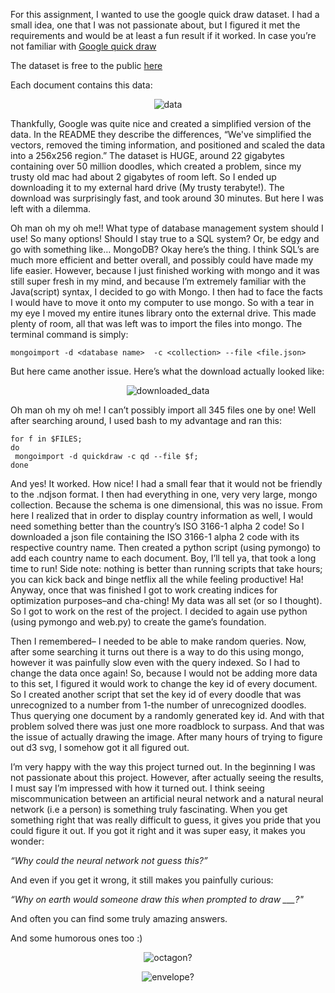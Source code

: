 For this assignment, I wanted to use the google quick draw dataset. I had a small idea, one that I was not passionate about, but I figured it met the requirements and would be at least a fun result if it worked.
In case you’re not familiar with [Google quick draw](https://quickdraw.withgoogle.com/)

The dataset is free to the public [here](https://github.com/googlecreativelab/quickdraw-dataset)


Each document contains this data:
<p align="center">
 <img src="https://raw.githubusercontent.com/MattCollyer/MattCollyer.github.io/master/_posts/Images/data.png" alt="data">
</p>

Thankfully, Google was quite nice and created a simplified version of the data. In the README they describe the differences, “We've simplified the vectors, removed the timing information, and positioned and scaled the data into a 256x256 region.” 
The dataset is HUGE, around 22 gigabytes containing over 50 million doodles, which created a problem, since my trusty old mac had about 2 gigabytes of room left. So I ended up downloading it to my external hard drive (My trusty terabyte!). The download was surprisingly fast, and took around 30 minutes. 
But here I was left with a dilemma.

Oh man oh my oh me!! What type of database management system should I use! So many options! Should I stay true to a SQL system? Or, be edgy and go with something like… MongoDB? 
Okay here’s the thing. I think SQL’s are much more efficient and better overall, and possibly could have made my life easier. However, because I just finished working with mongo and it was still super fresh in my mind, and because I’m extremely familiar with the Java(script) syntax, I decided to go with Mongo. I then had to face the facts I would have to move it onto my computer to use mongo. So with a tear in my eye I moved my entire itunes library onto the external drive. This made plenty of room, all that was left was to import the files into mongo. The terminal command is simply: 

`mongoimport -d <database name>  -c <collection> --file <file.json>`

But here came another issue. Here’s what the download actually looked like: 
<p align="center">
 <img src="https://raw.githubusercontent.com/MattCollyer/MattCollyer.github.io/master/_posts/Images/downloaded.png" alt="downloaded_data">
</p>

Oh man oh my oh me! I can’t possibly import all 345 files one by one! 
Well after searching around, I used bash to my advantage and ran this:

```FILES=/Volumes/MyPassport/QuickDraw/simplified/*
for f in $FILES; 
do
 mongoimport -d quickdraw -c qd --file $f;
done
```

And yes! It worked. How nice! I had a small fear that it would not be friendly to the .ndjson format. I then had everything in one, very very large, mongo collection. Because the schema is one dimensional, this was no issue. From here I realized that in order to display country information as well, I would need something better than the country’s ISO 3166-1 alpha 2 code! So I downloaded a json file containing the ISO 3166-1 alpha 2 code with its respective country name. Then created a python script (using pymongo) to add each country name to each document. Boy, I’ll tell ya, that took a long time to run! Side note: nothing is better than running scripts that take hours; you can kick back and binge netflix all the while feeling productive! Ha! Anyway, once that was finished I got to work creating indices for optimization purposes–and cha-ching! My data was all set (or so I thought). So I got to work on the rest of the project. I decided to again use python (using pymongo and web.py) to create the game’s foundation. 


Then I remembered– I needed to be able to make random queries. Now, after some searching it turns out there is a way to do this using mongo, however it was painfully slow even with the query indexed. So I had to change the data once again! So, because I would not be adding more data to this set, I figured it would work to change the key id of every document. So I created another script that set the key id of every doodle that was unrecognized to a number from 1-the number of unrecognized doodles. Thus querying one document by a randomly generated key id. And with that problem solved there was just one more roadblock to surpass. And that was the issue of actually drawing the image.  After many hours of trying to figure out d3 svg, I somehow got it all figured out.


I’m very happy with the way this project turned out. In the beginning I was not passionate about this project. However, after actually seeing the results, I must say I’m impressed with how it turned out. I think seeing miscommunication between an artificial neural network and a natural neural network (i.e a person) is something truly fascinating. When you get something right that was really difficult to guess, it gives you pride that you could figure it out. If you got it right and it was super easy, it makes you wonder:

 _“Why could the neural network not guess this?”_ 
 
And even if you get it wrong, it still makes you painfully curious:

*“Why on earth would someone draw this when prompted to draw ___?"*

And often you can find some truly amazing answers. 

And some humorous ones too :)

<p align="center">
 <img src="https://raw.githubusercontent.com/MattCollyer/MattCollyer.github.io/master/_posts/Images/octagon.png" alt="octagon?">
</p>
<p align="center">
 <img src="https://raw.githubusercontent.com/MattCollyer/MattCollyer.github.io/master/_posts/Images/envelope.png" alt="envelope?">
</p>
